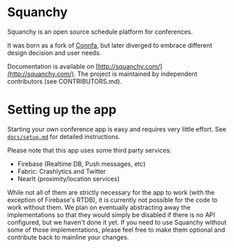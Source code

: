 # Squanchy

Squanchy is an open source schedule platform for conferences.

It was born as a fork of [Connfa](http://connfa.com), but later diverged to embrace different design decision and user needs.
 
Documentation is available on [http://squanchy.com/](http://squanchy.com/). The project is maintained by independent contributors (see CONTRIBUTORS.md).

# Setting up the app

Starting your own conference app is easy and requires very little effort. See [`docs/setup.md`](docs/setup.md) for detailed instructions.

Please note that this app uses some third party services:
 * Firebase (Realtime DB, Push messages, etc)
 * Fabric: Crashlytics and Twitter
 * NearIt (proximity/location services)
 
While not all of them are strictly necessary for the app to work (with the exception of Firebase's RTDB), it is currently not possible for the code to work without them.
We plan on eventually abstracting away the implementations so that they would simply be disabled if there is no API configured, but we haven't done it yet.
If you need to use Squanchy without some of those implementations, please feel free to make them optional and contribute back to mainline your changes.  
